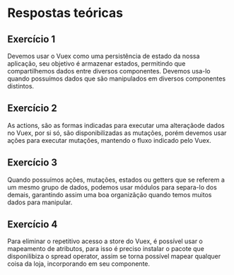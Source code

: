 # Respostas teóricas

## Exercício 1
Devemos usar o Vuex como uma persistência de estado da nossa aplicação, seu objetivo é armazenar estados, permitindo que compartilhemos dados entre diversos componentes. Devemos usa-lo quando possuímos dados que são manipulados em diversos componentes distintos.

## Exercício 2
As actions, são as formas indicadas para executar uma alteraçãode dados no Vuex, por si só, são disponibilizadas as mutações, porém devemos usar ações para executar mutações, mantendo o fluxo indicado pelo Vuex.

## Exercício 3
Quando possuímos ações, mutações, estados ou getters que se referem a um mesmo grupo de dados, podemos usar módulos para separa-lo dos demais, garantindo assim uma boa organizãção quando temos muitos dados para manipular.

## Exercício 4
Para eliminar o repetitivo acesso a store do Vuex, é possível usar o mapeamento de atributos, para isso é preciso instalar o pacote que disponilibiza o spread operator, assim se torna possível mapear qualquer coisa da loja, incorporando em seu componente.